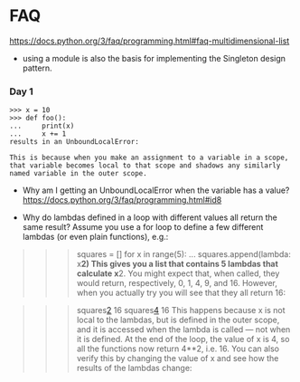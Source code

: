 # FAQ
https://docs.python.org/3/faq/programming.html#faq-multidimensional-list

- using a module is also the basis for implementing the Singleton design pattern.

### Day 1
```
>>> x = 10
>>> def foo():
...     print(x)
...     x += 1
results in an UnboundLocalError:
```
```
This is because when you make an assignment to a variable in a scope, 
that variable becomes local to that scope and shadows any similarly named variable in the outer scope.
```
- Why am I getting an UnboundLocalError when the variable has a value?
https://docs.python.org/3/faq/programming.html#id8

- Why do lambdas defined in a loop with different values all return the same result?
Assume you use a for loop to define a few different lambdas (or even plain functions), e.g.:

>>>
>>> squares = []
>>> for x in range(5):
...     squares.append(lambda: x**2)
This gives you a list that contains 5 lambdas that calculate x**2. You might expect that, when called, they would return, respectively, 0, 1, 4, 9, and 16. However, when you actually try you will see that they all return 16:

>>>
>>> squares[2]()
16
>>> squares[4]()
16
This happens because x is not local to the lambdas, but is defined in the outer scope, and it is accessed when the lambda is called — not when it is defined. At the end of the loop, the value of x is 4, so all the functions now return 4**2, i.e. 16. You can also verify this by changing the value of x and see how the results of the lambdas change:

